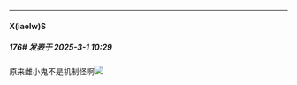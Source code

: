 ﻿
*****

####  X(iaolw)S  
##### 176#       发表于 2025-3-1 10:29

原来雌小鬼不是机制怪啊<img src="https://static.saraba1st.com/image/smiley/face2017/009.gif" referrerpolicy="no-referrer">

